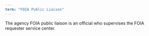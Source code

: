 ```yaml
---
term: "FOIA Public Liaison"
---
```


The agency FOIA public liaison is an official who supervises the FOIA requester service center.

